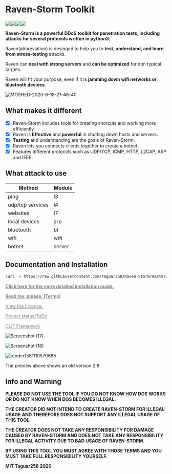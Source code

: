 # Raven-Storm Toolkit

<img src="https://img.shields.io/badge/Language-Python3-blue"><img src="https://img.shields.io/badge/Status-Beta-orange"><img src="https://img.shields.io/badge/Version-3.1.5-red"><img src="https://img.shields.io/badge/Licence-MIT-yellowgreen"><!-- <a href="https://twitter.com/intent/tweet?text=Raven-Storm%20is%20a%20powerful%20DDoS%20tool%20for%20penetration%20tests%20including%20attacks%20for%20Layer%203,%20Layer%204,%20and%20Layer%207%20written%20in%20python3.&url=https://github.com/Taguar258/Raven-Storm/&via=Taguar258&hashtags=python,ddos,hacking"><img src="https://img.shields.io/twitter/url/http/shields.io.svg?style=social"></a>-->

**Raven-Storm is a powerful DDoS toolkit for penetration tests, including attacks for several protocols written in python3.**

Raven(abbreviation) is desinged to help you to **test, understand, and learn from stress-testing** attacks.

Raven can **deal with strong servers** and **can be optimized** for non typical targets.

Raven will fit your purpose, even if it is **jamming down wifi networks or bluetooth devices**.

![MOSHED-2020-8-18-21-46-40](https://user-images.githubusercontent.com/36562445/90558504-77d7ca80-e19c-11ea-9dd5-6ba902934866.gif)

## What makes it different

- [x] Raven-Storm includes tools for creating shorcuts and working more efficiently.
- [x] Raven is **Effective** and **powerful** in shutting down hosts and servers.
- [x] **Testing** and understanding are the goals of Raven-Storm.
- [x] Raven lets you connects clients together to create a botnet.
- [x] Features different protocols such as UDP/TCP, ICMP, HTTP, L2CAP, ARP and IEEE.

## What attack to use

| Method | Module  |
| ------- | --- |
| ping | l3 |
| udp/tcp services | l4 |
| websites | l7 |
| local devices | arp |
| bluetooth | bl |
| wifi | wifi |
| botnet | server |

## Documentation and Installation

```bash
curl -s https://raw.githubusercontent.com/Taguar258/Raven-Storm/master/install.sh | sudo bash -s
```

<a style="color: grey" href="https://taguar258.github.io/Raven-Storm/INSTALLATION"><b>Click here for the more detailed installation guide.</b></a>

<a style="color: grey" href="https://github.com/Taguar258/Raven-Storm/blob/master/README.md#info-and-warning"><b>Read me, please. (Terms)</b></a>

<a style="color: grey" href="https://github.com/Taguar258/Raven-Storm/blob/master/LICENSE">View the Licence.</a>

<a style="color: grey" href="https://github.com/Taguar258/Raven-Storm/projects/1">Project status/ToDo</a>

<a style="color: grey" href="https://github.com/Taguar258/CLIF/">CLIF Framework</a>

<!--![Screenshot_20190405_181220](https://user-images.githubusercontent.com/36562445/55641522-60c65180-57ce-11e9-8c65-084edc2bfb45.jpg)-->
![Screenshot (17)](https://user-images.githubusercontent.com/36562445/90558752-de5ce880-e19c-11ea-9953-243557a8eab8.png)

![Screenshot (18)](https://user-images.githubusercontent.com/36562445/90558758-e3ba3300-e19c-11ea-8e93-6af6d8076ab3.png)
<!--![Screenshot_20190405_181220](https://user-images.githubusercontent.com/36562445/63696325-bdc4b180-c81a-11e9-89b8-a7ce24df08ca.png)-->

![render1581110570685](https://user-images.githubusercontent.com/36562445/74067207-f9ce8600-49f8-11ea-9d54-97a056169cf7.gif)

The preview above shows an old version 2.8

## Info and Warning

__PLEASE DO NOT USE THE TOOL IF YOU DO NOT KNOW HOW DOS WORKS OR DO NOT KNOW WHEN DOS BECOMES ILLEGAL.__

__THE CREATOR DID NOT INTEND TO CREATE RAVEN-STORM FOR ILLEGAL USAGE AND THEREFORE DOES NOT SUPPORT ANY ILLEGAL USAGE OF THIS TOOL.__

__THE CREATOR DOES NOT TAKE ANY RESPONSIBILITY FOR DAMAGE CAUSED BY RAVEN-STORM AND DOES NOT TAKE ANY RESPONSIBILITY FOR ILLEGAL ACTIVITY DUE TO BAD USAGE OF RAVEN-STORM.__

__BY USING THIS TOOL YOU MUST AGREE WITH THOSE TERMS AND YOU MUST TAKE FULL RESPONSIBILITY YOURSELF.__

**MIT Taguar258 2020**

